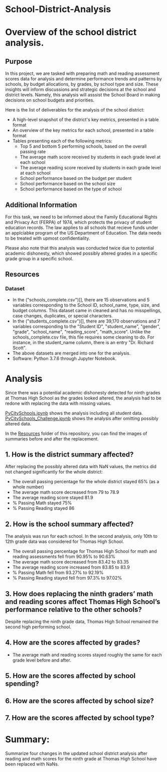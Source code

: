 # School-District-Analysis

# Overview of the school district analysis. 

## Purpose
In this project, we are tasked with preparing math and reading assessment scores data for analysis and determine performance trends and patterns by schools, by budget allocations, by grades, by school type and size. These insights will inform discussions and strategic decisions at the school and district levels. Namely, this analysis will asssist the School Board in making decisions on school budgets and priorities. 

Here is the list of deliverables for the analysis of the school district: 

- A high-level snapshot of the district's key metrics, presented in a table format
- An overview of the key metrics for each school, presented in a table format
- Tables presenting each of the following metrics:
    - Top 5 and bottom 5 performing schools, based on the overall passing rate
    - The average math score received by students in each grade level at each school
    - The average reading score received by students in each grade level at each school
    - School performance based on the budget per student
    - School performance based on the school size 
    - School performance based on the type of school
## Additional Information

For this task, we need to be informed about the Family Educational Rights and Privacy Act (FERPA) of 1974, which protects the privacy of student education records. The law applies to all schools that recieve funds under an applciabke program of the US Department of Education. The data needs to be treated with upmost confidentiality. 

Please also note that this analysis was conducted twice due to potential academic dishonesty, which showed possibly altered grades in a specific grade group in a specific school. 

## Resources 

### Dataset
- In the ("schools_complete.csv")[], there are 15 observations and 5 variables corresponding to the School ID, school_name, type, size, and budget columns. This dataset came in cleaned and has no misspellings, case changes, duplicates, or special characters. 
- In the ("students_complete.csv")[], there are 39,170 observations and 7 variables corresponding to the "Student ID", "student_name", "gender", "grade", "school_name", "reading_score", "math_score". Unlike the schools_complete.csv file, this file requires some cleaning to do. For instance, in the student_name column, there is an entry "Dr. Richard Scott".
- The above datasets are merged into one for the analysis. 
- Software: Python 3.7.6 through Jupyter Notebook. 

# Analysis
Since there was a potential academic dishonesty detected for ninth grades at Thomas High School as the grades looked altered, the analysis had to be redone with replacing the data with missing values. 

[PyCitySchools.ipynb](https://github.com/Aigerim-Zh/School-District-Analysis/blob/main/PyCitySchools.ipynb) shows the analysis including all student data. 
[PyCitySchools_Challenge.ipynb](https://github.com/Aigerim-Zh/School-District-Analysis/blob/main/PyCitySchools_Challenge.ipynb) shows the analysis after omitting possibly altered data. 

In the [Resources](https://github.com/Aigerim-Zh/School-District-Analysis/tree/main/Resources) folder of this repository, you can find the images of summaries before and after the replacement. 

## 1. How is the district summary affected?

After replacing the possibly altered data with NaN values, the metrics did not changed significantly for the whole district:
- The overall passing percentage for the whole district stayed 65% (as a whole number)
- The average math score decreased from 79 to 78.9
- The average reading score stayed 81.9
- % Passing Math stayed 75%
- % Passing Reading stayed 86 

## 2. How is the school summary affected?
The analysis was run for each school. In the second analysis, only 10th to 12th grade data was considered for Thomas High School. 
- The overall passing percentage for Thomas High School for math and reading assessments fell from 90.95% to 90.63%
- The average math score decreased from 83.42 to 83.35
- The average reading score increased from 83.85 to 83.9
- % Passing Math fell from 93.27% to 92.19% 
- % Passing Reading stayed fell from 97.3% to 97.02%

## 3. How does replacing the ninth graders’ math and reading scores affect Thomas High School’s performance relative to the other schools?
Despite replacing the ninth grade data, Thomas High School remained the second high performing school. 

## 4. How are the scores affected by grades?
- The average math and reading scores stayed roughly the same for each grade level before and after. 

## 5. How are the scores affected by school spending?

## 6. How are the scores affected by school size?

## 7. How are the scores affected by school type?


# Summary: 
Summarize four changes in the updated school district analysis after reading and math scores for the ninth grade at Thomas High School have been replaced with NaNs.